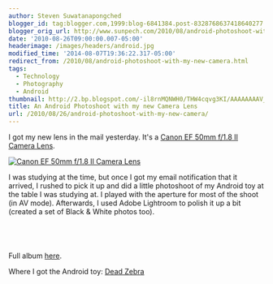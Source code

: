 ```yaml
---
author: Steven Suwatanapongched
blogger_id: tag:blogger.com,1999:blog-6841384.post-8328768637418640277
blogger_orig_url: http://www.sunpech.com/2010/08/android-photoshoot-with-my-new-camera.html
date: '2010-08-26T09:00:00.007-05:00'
headerimage: /images/headers/android.jpg
modified_time: '2014-08-07T19:36:22.317-05:00'
redirect_from: /2010/08/android-photoshoot-with-my-new-camera.html
tags:
  - Technology
  - Photography
  - Android
thumbnail: http://2.bp.blogspot.com/-il8rnMQNWH0/THW4cqvg3KI/AAAAAAAAV_Y/J5s28A1dNks/s600/daylight-2141.jpg
title: An Android Photoshoot with my new Camera Lens
url: /2010/08/26/android-photoshoot-with-my-new-camera/
---
```



I got my new lens in the mail yesterday.  It's a <a href="http://www.amazon.com/Canon-50mm-1-8-Camera-Lens/dp/B00007E7JU?ie=UTF8&amp;tag=sunpech-20&amp;link_code=btl&amp;camp=213689&amp;creative=392969" target="_blank" rel="noopener noreferrer">Canon EF 50mm f/1.8 II Camera Lens</a>.

<a href="http://www.amazon.com/Canon-50mm-1-8-Camera-Lens/dp/B00007E7JU?ie=UTF8&amp;tag=sunpech-20&amp;link_code=bil&amp;camp=213689&amp;creative=392969"  target="_blank" rel="noopener noreferrer"><img   alt="Canon EF 50mm f/1.8 II Camera Lens" src="http://ws-na.amazon-adsystem.com/widgets/q?MarketPlace=US&amp;ServiceVersion=20070822&amp;ID=AsinImage&amp;WS=1&amp;Format=_SL160_&amp;ASIN=B00007E7JU&amp;tag=sunpech-20" /></a>

I was studying at the time, but once I got my email notification that it arrived, I rushed to pick it up and did a little photoshoot of my Android toy at the table I was studying at.  I played with the aperture for most of the shoot (in AV mode). Afterwards, I used Adobe Lightroom to polish it up a bit (created a set of Black &amp; White photos too).

<a href="http://2.bp.blogspot.com/-il8rnMQNWH0/THW4cqvg3KI/AAAAAAAAV_Y/J5s28A1dNks/s600/daylight-2141.jpg" alt="" ><img   border="0"  src="http://2.bp.blogspot.com/-il8rnMQNWH0/THW4cqvg3KI/AAAAAAAAV_Y/J5s28A1dNks/s400/daylight-2141.jpg" alt=""  /></a>

<a href="http://2.bp.blogspot.com/-DuD5k9ZxiGU/THW4o6LhVCI/AAAAAAAAV_s/UwgfD1LpfpA/s600/daylight-2142.jpg" alt="" ><img   border="0"  src="http://2.bp.blogspot.com/-DuD5k9ZxiGU/THW4o6LhVCI/AAAAAAAAV_s/UwgfD1LpfpA/s400/daylight-2142.jpg" alt=""  /></a>

<a href="http://1.bp.blogspot.com/-yOgfSW78mPo/THW5KP4YleI/AAAAAAAAWAQ/GhP5kqPnlK4/s600/daylight-2149.jpg" alt="" ><img   border="0"  src="http://1.bp.blogspot.com/-yOgfSW78mPo/THW5KP4YleI/AAAAAAAAWAQ/GhP5kqPnlK4/s400/daylight-2149.jpg" alt=""  /></a>

<a href="http://4.bp.blogspot.com/-YswayL_9QTo/THW5ljDB2AI/AAAAAAAAWBo/qNdRAfVeWVw/s600/daylight-2154.jpg" alt="" ><img   border="0"  src="http://4.bp.blogspot.com/-YswayL_9QTo/THW5ljDB2AI/AAAAAAAAWBo/qNdRAfVeWVw/s400/daylight-2154.jpg" alt=""  /></a>

Full album <a href="http://picasaweb.google.com/sunpech/2010August25AndroidPhotoshoot">here</a>.

Where I got the Android toy: <a href="http://shop.deadzebra.com/categories/Android">Dead Zebra</a>